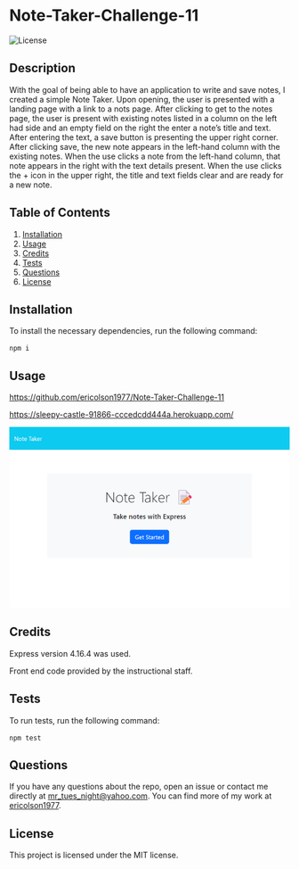# Note-Taker-Challenge-11
![License](https://img.shields.io/badge/License-MIT-yellow.svg)

## Description
With the goal of being able to have an application to write and save notes, I created a simple Note Taker. Upon opening, the user is presented with a landing page with a link to a nots page. After clicking to get to the notes page, the user is present with existing notes listed in a column on the left had side and an empty field on the right the enter a note’s title and text. After entering the text, a save button is presenting the upper right corner. After clicking save, the new note appears in the left-hand column with the existing notes. When the use clicks a note from the left-hand column, that note appears in the right with the text details present. When the use clicks the + icon in the upper right, the title and text fields clear and are ready for a new note. 

## Table of Contents
1. [Installation](#installation)
2. [Usage](#usage)
3. [Credits](#credits)
4. [Tests](#tests)
5. [Questions](#questions)
6. [License](#license)

## Installation
To install the necessary dependencies, run the following command:
    
    npm i

## Usage
https://github.com/ericolson1977/Note-Taker-Challenge-11

https://sleepy-castle-91866-cccedcdd444a.herokuapp.com/

![Alt text](localhost_3001_.png)

## Credits
Express version 4.16.4 was used. 

Front end code provided by the instructional staff.

## Tests
To run tests, run the following command:
    
    npm test

## Questions
If you have any questions about the repo, open an issue or contact me directly at mr_tues_night@yahoo.com. You can find more of my work at [ericolson1977](https://github.com/ericolson1977).

## License
  This project is licensed under the MIT license.
